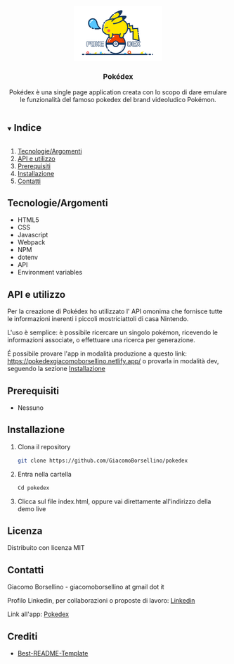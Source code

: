 <br />
<p align="center">
  <a href="https://github.com/GiacomoBorsellino/pokedex">
    <img src="https://github.com/GiacomoBorsellino/pokedex/blob/main/images/pokedex-logo.png" alt="Logo" width="200">
  </a>

  <h3 align="center">Pokédex</h3>

  <p align="center">
    Pokédex è una single page application creata con lo scopo di dare emulare le funzionalità del famoso pokedex del brand videoludico Pokémon.
  </p>
</p>

<details open="open">
  <summary><h2 style="display: inline-block">Indice</h2></summary>
  <ol>
    <li><a href="#tecnologieargomenti">Tecnologie/Argomenti</a></li>
    <li><a href="#api-e-utilizzo">API e utilizzo</a></li>
    <li><a href="#prerequisiti">Prerequisiti</a></li>
    <li><a href="#installazione">Installazione</a></li>
    <li><a href="#contatti">Contatti</a></li>
  </ol>
</details>

## Tecnologie/Argomenti

- HTML5
- CSS
- Javascript
- Webpack
- NPM
- dotenv
- API
- Environment&nbsp;variables

## API e utilizzo

Per la creazione di Pokédex ho utilizzato l' API omonima che fornisce tutte le informazioni inerenti i piccoli mostriciattoli di casa Nintendo.

L'uso è semplice: è possibile ricercare un singolo pokémon, ricevendo le informazioni associate, o effettuare una ricerca per generazione.

É possibile provare l'app in modalità produzione a questo link: https://pokedexgiacomoborsellino.netlify.app/
o provarla in modalità dev, seguendo la sezione <a href="#installazione">Installazione</a>

## Prerequisiti

- Nessuno

## Installazione

1. Clona il repository

   ```sh
   git clone https://github.com/GiacomoBorsellino/pokedex
   ```

2. Entra nella cartella

   ```sh
   Cd pokedex
   ```

3. Clicca sul file index.html, oppure vai direttamente all'indirizzo della demo live

## Licenza

Distribuito con licenza MIT

## Contatti

Giacomo Borsellino - giacomoborsellino at gmail dot it

Profilo Linkedin, per collaborazioni o proposte di lavoro: [Linkedin](https://www.linkedin.com/in/giacomo-borsellino-4039071b7/)

Link all'app: [Pokedex](https://pokedexgiacomoborsellino.netlify.app/)

## Crediti

- [Best-README-Template](https://github.com/othneildrew/Best-README-Template)
